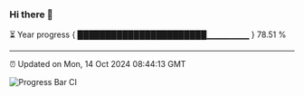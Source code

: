 ### Hi there 👋

⏳ Year progress { ███████████████████████▁▁▁▁▁▁▁ } 78.51 %

---

⏰ Updated on Mon, 14 Oct 2024 08:44:13 GMT

![Progress Bar CI](https://github.com/IshwaranRudhara/GIT-ACTION/workflows/Progress%20Bar%20CI/badge.svg)

